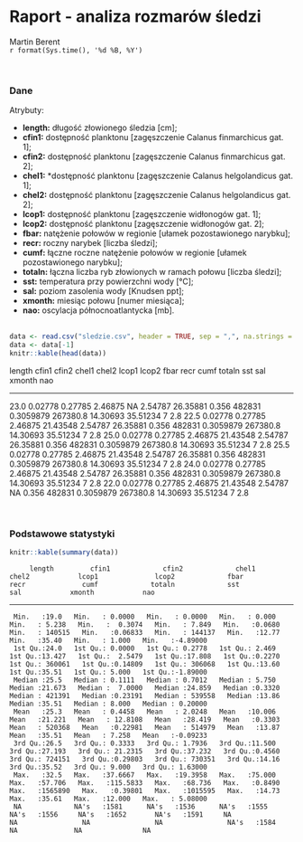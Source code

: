 # Raport - analiza rozmarów śledzi
Martin Berent  
`r format(Sys.time(), '%d %B, %Y')`  





<br>

### Dane
Atrybuty:

* **length:** długość złowionego śledzia [cm];
* **cfin1:** dostępność planktonu [zagęszczenie Calanus finmarchicus gat. 1];
* **cfin2:** dostępność planktonu [zagęszczenie Calanus finmarchicus gat. 2];
* **chel1:** *dostępność planktonu [zagęszczenie Calanus helgolandicus gat. 1];
* **chel2:** dostępność planktonu [zagęszczenie Calanus helgolandicus gat. 2];
* **lcop1:** dostępność planktonu [zagęszczenie widłonogów gat. 1];
* **lcop2:** dostępność planktonu [zagęszczenie widłonogów gat. 2];
* **fbar:** natężenie połowów w regionie [ułamek pozostawionego narybku];
* **recr:** roczny narybek [liczba śledzi];
* **cumf:** łączne roczne natężenie połowów w regionie [ułamek pozostawionego narybku];
* **totaln:** łączna liczba ryb złowionych w ramach połowu [liczba śledzi];
* **sst:** temperatura przy powierzchni wody [°C];
* **sal:** poziom zasolenia wody [Knudsen ppt];
* **xmonth:** miesiąc połowu [numer miesiąca];
* **nao:** oscylacja północnoatlantycka [mb].
<br><br>


```r
data <- read.csv("sledzie.csv", header = TRUE, sep = ",", na.strings = "?", nrows=52581)
data <- data[-1]
knitr::kable(head(data))
```



 length     cfin1     cfin2     chel1      chel2     lcop1      lcop2    fbar     recr        cumf     totaln        sst        sal   xmonth   nao
-------  --------  --------  --------  ---------  --------  ---------  ------  -------  ----------  ---------  ---------  ---------  -------  ----
   23.0   0.02778   0.27785   2.46875         NA   2.54787   26.35881   0.356   482831   0.3059879   267380.8   14.30693   35.51234        7   2.8
   22.5   0.02778   0.27785   2.46875   21.43548   2.54787   26.35881   0.356   482831   0.3059879   267380.8   14.30693   35.51234        7   2.8
   25.0   0.02778   0.27785   2.46875   21.43548   2.54787   26.35881   0.356   482831   0.3059879   267380.8   14.30693   35.51234        7   2.8
   25.5   0.02778   0.27785   2.46875   21.43548   2.54787   26.35881   0.356   482831   0.3059879   267380.8   14.30693   35.51234        7   2.8
   24.0   0.02778   0.27785   2.46875   21.43548   2.54787   26.35881   0.356   482831   0.3059879   267380.8   14.30693   35.51234        7   2.8
   22.0   0.02778   0.27785   2.46875   21.43548   2.54787         NA   0.356   482831   0.3059879   267380.8   14.30693   35.51234        7   2.8

<br>

### Podstawowe statystyki


```r
knitr::kable(summary(data))
```

         length         cfin1             cfin2             chel1            chel2            lcop1              lcop2             fbar             recr              cumf             totaln             sst             sal            xmonth            nao         
---  -------------  ----------------  ----------------  ---------------  ---------------  -----------------  ---------------  ---------------  ----------------  ----------------  ----------------  --------------  --------------  ---------------  -----------------
     Min.   :19.0   Min.   : 0.0000   Min.   : 0.0000   Min.   : 0.000   Min.   : 5.238   Min.   :  0.3074   Min.   : 7.849   Min.   :0.0680   Min.   : 140515   Min.   :0.06833   Min.   : 144137   Min.   :12.77   Min.   :35.40   Min.   : 1.000   Min.   :-4.89000 
     1st Qu.:24.0   1st Qu.: 0.0000   1st Qu.: 0.2778   1st Qu.: 2.469   1st Qu.:13.427   1st Qu.:  2.5479   1st Qu.:17.808   1st Qu.:0.2270   1st Qu.: 360061   1st Qu.:0.14809   1st Qu.: 306068   1st Qu.:13.60   1st Qu.:35.51   1st Qu.: 5.000   1st Qu.:-1.89000 
     Median :25.5   Median : 0.1111   Median : 0.7012   Median : 5.750   Median :21.673   Median :  7.0000   Median :24.859   Median :0.3320   Median : 421391   Median :0.23191   Median : 539558   Median :13.86   Median :35.51   Median : 8.000   Median : 0.20000 
     Mean   :25.3   Mean   : 0.4458   Mean   : 2.0248   Mean   :10.006   Mean   :21.221   Mean   : 12.8108   Mean   :28.419   Mean   :0.3303   Mean   : 520368   Mean   :0.22981   Mean   : 514979   Mean   :13.87   Mean   :35.51   Mean   : 7.258   Mean   :-0.09233 
     3rd Qu.:26.5   3rd Qu.: 0.3333   3rd Qu.: 1.7936   3rd Qu.:11.500   3rd Qu.:27.193   3rd Qu.: 21.2315   3rd Qu.:37.232   3rd Qu.:0.4560   3rd Qu.: 724151   3rd Qu.:0.29803   3rd Qu.: 730351   3rd Qu.:14.16   3rd Qu.:35.52   3rd Qu.: 9.000   3rd Qu.: 1.63000 
     Max.   :32.5   Max.   :37.6667   Max.   :19.3958   Max.   :75.000   Max.   :57.706   Max.   :115.5833   Max.   :68.736   Max.   :0.8490   Max.   :1565890   Max.   :0.39801   Max.   :1015595   Max.   :14.73   Max.   :35.61   Max.   :12.000   Max.   : 5.08000 
     NA             NA's   :1581      NA's   :1536      NA's   :1555     NA's   :1556     NA's   :1652       NA's   :1591     NA               NA                NA                NA                NA's   :1584    NA              NA               NA               
